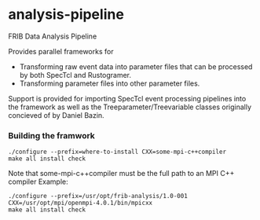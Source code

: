 # analysis-pipeline
FRIB Data Analysis Pipeline

Provides parallel frameworks for

*  Transforming raw event data into parameter files that can be processed by both SpecTcl and Rustogramer.
*  Transforming parameter files into other parameter files.

Support is provided for importing SpecTcl event processing pipelines into the framework as well
as the Treeparameter/Treevariable classes originally concieved of by Daniel Bazin.

### Building the framwork

```
./configure --prefix=where-to-install CXX=some-mpi-c++compiler
make all install check
```


Note that some-mpi-c++compiler must be the full path to an MPI C++ compiler Example:

```
./configure --prefix=/usr/opt/frib-analysis/1.0-001 CXX=/usr/opt/mpi/openmpi-4.0.1/bin/mpicxx
make all install check
```




